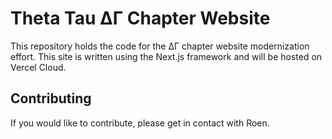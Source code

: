 # Theta Tau ΔΓ Chapter Website

This repository holds the code for the ΔΓ chapter website modernization effort. This site is written using the Next.js framework and will be hosted on Vercel Cloud.

## Contributing

If you would like to contribute, please get in contact with Roen.
